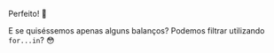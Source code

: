 Perfeito! :clap:

E se quiséssemos apenas alguns balanços? Podemos filtrar utilizando `for...in`? :flushed:
